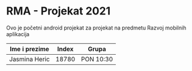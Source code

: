 # RMA - Projekat 2021
Ovo je početni android projekat za projekat na predmetu Razvoj mobilnih aplikacija

| Ime i prezime  | Index  | Grupa     |
|----------------|--------|-----------|
| Jasmina Heric  | 18780  | PON 10:30 |

&nbsp;
